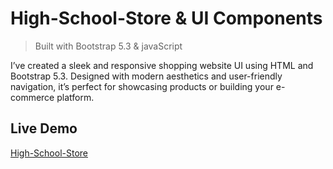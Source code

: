 # High-School-Store & UI Components
> Built with Bootstrap 5.3 & javaScript

I’ve created a sleek and responsive shopping website UI using HTML and Bootstrap 5.3. Designed with modern aesthetics and user-friendly navigation, it’s perfect for showcasing products or building your e-commerce platform.

## Live Demo
[High-School-Store](https://starkverma111.github.io/High-School-Store/)


